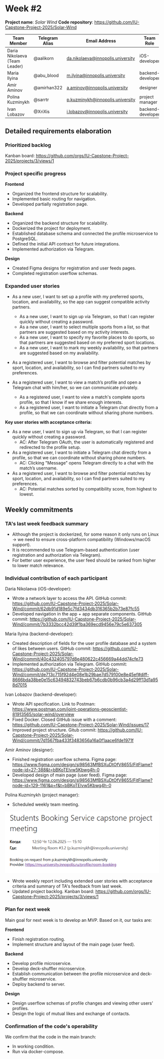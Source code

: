 # Week #2

**Project name**: *Solar Wind*
**Code repository**: https://github.com/IU-Capstone-Project-2025/Solar-Wind

| Team Member                             | Telegram Alias   | Email Address   | Team Role                                          |
|-----------------------------------------|------------------|-----------------|---------------------------------------------|
| Daria Nikolaeva  (Team Leader)     | @aalikorn | da.nikolaeva@innopolis.university | iOS-developer | 
| Maria Ilyina         | @abu_blood | m.ilyina@innopolis.university | backend-developer | 
| Amir Aminov            | @amirhan322 | a.aminov@innopolis.university | designer | 
| Polina Kuzminykh            | @sarrtr | p.kuzminykh@innopolis.university | project manager | 
| Ivan Lobazov            | @XriXis | i.lobazov@innopolis.university | backend-developer |

## Detailed requirements elaboration

### Prioritized backlog
Kanban board:
https://github.com/orgs/IU-Capstone-Project-2025/projects/3/views/1
### Project specific progress
**Frontend**
- Organized the frontend structure for scalability.
- Implemented basic routing for navigation.
- Developed partially registration page.

**Backend**
- Organized the backend structure for scalability.
- Dockerized the project for deployment.
- Established database schema and connected the profile microservice to PostgreSQL.
- Defined the initial API contract for future integrations.
- Implemented authorization via Telegram.

**Design**
- Created Figma designs for registration and user feeds pages.
- Completed registration userflow schemas.

### Expanded user stories

- As a new user, I want to set up a profile with my preferred sports, location, and availability, so the app can suggest compatible activity partners.
    - As a new user, I want to sign up via Telegram, so that I can register quickly without creating a password.
    - As a new user, I want to select multiple sports from a list, so that partners are suggested based on my activity interests.
    - As a new user, I want to specify my favorite places to do sports, so that partners are suggested based on my preferred sport locations.
    - As a new user, I want to mark my weekly availability, so that partners are suggested based on my availability.
    
- As a registered user, I want to browse and filter potential matches by sport, location, and availability, so I can find partners suited to my preferences.

- As a registered user, I want to view a match’s profile and open a Telegram chat with him/her, so we can communicate privately.
    - As a registered user, I want to view a match's complete sports profile, so that I know if we share enough interests.
    - As a registered user, I want to initiate a Telegram chat directly from a profile, so that we can coordinate without sharing phone numbers.

**Key user stories with acceptance criteria:**

- As a new user, I want to sign up via Telegram, so that I can register quickly without creating a password.
    - AC: After Telegram OAuth, the user is automatically registered and redirected to the profile setup.
- As a registered user, I want to initiate a Telegram chat directly from a profile, so that we can coordinate without sharing phone numbers.
    - AC: Clicking "Message" opens Telegram directly to a chat with the match’s username. 
- As a registered user, I want to browse and filter potential matches by sport, location, and availability, so I can find partners suited to my preferences.
    - AC:  Potential matches sorted by compatibility score, from highest to lowest.
        
## Weekly commitments

### TA's last week feedback summary 
- Although the project is dockerized, for some reason it only runs on Linux -> we need to ensure cross-platform compatibility (Windows/macOS support).
- It is recommended to use Telegram-based authentication (user registration and authorization via Telegram).
- For better user experience, the user feed should be ranked from higher to lower match relevance.

### Individual contribution of each participant

Daria Nikolaeva (iOS-developer):
- Wrote a network layer to access the API.
GitHub commit: https://github.com/IU-Capstone-Project-2025/Solar-Wind/commit/62db91d189e5c7fd3434db316365b2b73e87fc55
- Developed navigation in the app + app separate components.
GitHub commit: https://github.com/IU-Capstone-Project-2025/Solar-Wind/commit/7b3332bcc42d39f1ba369ecd9456e79c5e637305

Maria Ilyina (backend-developer):

- Created description of fields for the user profile database and a system of likes between users.
GitHub commit: https://github.com/IU-Capstone-Project-2025/Solar-Wind/commit/40c432405797d8e480622c456669a44dd74cfe73
- Implemented authorization via Telegram.
GitHub commit: https://github.com/IU-Capstone-Project-2025/Solar-Wind/commit/de713c715f92d4e08e1b29bae7d579100e8e45ef#diff-8666bda38be0e15c63494832743beb67b6cdb0b96cb3a4d29ff13d1a958d7015

Ivan Lobazov (backend-developer):
- Wrote API specification.
Link to Postman: https://www.postman.com/joint-operations-geoscientist-81913565/solar-wind/overview
- Fixed Docker.
Closed GitHub issue with a comment: https://github.com/IU-Capstone-Project-2025/Solar-Wind/issues/17
- Improved project structure.
Gitub commit: https://github.com/IU-Capstone-Project-2025/Solar-Wind/commit/7d1567fba433f3483656a16a0f1aace6fde1971f

Amir Aminov (designer):
- Finished registration userflow schema.
Figma page: https://www.figma.com/design/si98563MfBSXuDtOfV8655/FitFlame?node-id=27-388&t=bBKoTEIvw5Kbwg4h-0
- Developed design of main page (user feed).
Figma page: https://www.figma.com/design/si98563MfBSXuDtOfV8655/FitFlame?node-id=129-1161&p=f&t=bBKoTEIvw5Kbwg4h-0

Polina Kuzminykh (project manager):
 
 - Scheduled weekly team meeting. 

 ![Weekly meeting](https://github.com/IU-Capstone-Project-2025/Solar-Wind/blob/main/content/images/week2_meeting.png?raw=true)


 - Wrote weekly report including extended user stories with acceptance criteria and summary of TA's feedback from last week.
 - Updated project backlog.
    Kanban board: https://github.com/orgs/IU-Capstone-Project-2025/projects/3/views/1

### Plan for next week
Main goal for next week is to develop an MVP. Based on it, our tasks are:

**Frontend**
- Finish registration routing.
- Implement structure and layout of the main page (user feed).

**Backend**
- Develop profile microservice.
- Develop deck-shuffler microservice.
- Establish communication between the profile microservice and deck-shuffler microservice.
- Deploy backend to server.

**Design**
- Design userflow schemas of profile changes and viewing other users' profiles.
- Design the logic of mutual likes and exchange of contacts.

### Confirmation of the code's operability

We confirm that the code in the main branch:
-  In working condition.
-  Run via docker-compose.